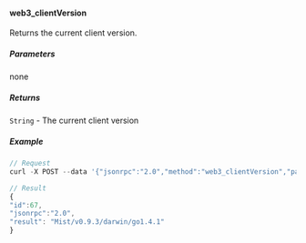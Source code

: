 
#### web3_clientVersion

Returns the current client version.

##### Parameters
none

##### Returns

`String` - The current client version

##### Example
```js
// Request
curl -X POST --data '{"jsonrpc":"2.0","method":"web3_clientVersion","params":[],"id":67}'

// Result
{
"id":67,
"jsonrpc":"2.0",
"result": "Mist/v0.9.3/darwin/go1.4.1"
}
```
